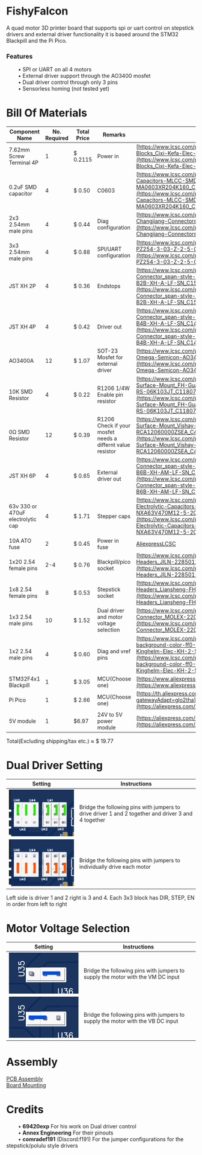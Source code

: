 # FishyFalcon
A quad motor 3D printer board that supports spi or uart control on stepstick drivers and external driver functionality it is based around the STM32 Blackpill and the Pi Pico.<br />
### Features
&nbsp;&nbsp;&nbsp;&nbsp;&nbsp;&nbsp;&nbsp;&nbsp;• SPI or UART on all 4 motors<br/>
&nbsp;&nbsp;&nbsp;&nbsp;&nbsp;&nbsp;&nbsp;&nbsp;• External driver support through the AO3400 mosfet<br/>
&nbsp;&nbsp;&nbsp;&nbsp;&nbsp;&nbsp;&nbsp;&nbsp;• Dual driver control through only 3 pins<br/>
&nbsp;&nbsp;&nbsp;&nbsp;&nbsp;&nbsp;&nbsp;&nbsp;• Sensorless homing (not tested yet)
# Bill Of Materials
| Component Name  | No. Required | Total Price | Remarks | Link |
| ------------- | ------------- | ------------- | ------------- | ------------- |
| 7.62mm Screw Terminal 4P | 1 | $ 0.2115 | Power in | [https://www.lcsc.com/product-detail/Barrier-Terminal-Blocks_Cixi-Kefa-Elec-KF7-62-4P_C707826.html](https://www.lcsc.com/product-detail/Barrier-Terminal-Blocks_Cixi-Kefa-Elec-KF7-62-4P_C707826.html) |
| 0.2uF SMD capacitor | 4 | $ 0.50 | C0603 | [https://www.lcsc.com/product-detail/Multilayer-Ceramic-Capacitors-MLCC-SMD-SMT_Meritek-MA0603XR204K160_C3855511.html](https://www.lcsc.com/product-detail/Multilayer-Ceramic-Capacitors-MLCC-SMD-SMT_Meritek-MA0603XR204K160_C3855511.html) |
| 2x3 2.54mm male pins | 4 | $ 0.44 | Diag configuration | [https://www.lcsc.com/product-detail/Pin-Headers_CJT-Changjiang-Connectors-A2541WV-2x3P_C225518.html](https://www.lcsc.com/product-detail/Pin-Headers_CJT-Changjiang-Connectors-A2541WV-2x3P_C225518.html) |
| 3x3 2.54mm male pins | 4 | $ 0.88 | SPI/UART configuration | [https://www.lcsc.com/product-detail/Pin-Headers_HCTL-PZ254-3-03-Z-2-5-G0_C7429377.html](https://www.lcsc.com/product-detail/Pin-Headers_HCTL-PZ254-3-03-Z-2-5-G0_C7429377.html) |
| JST XH 2P | 4 | $ 0.36 | Endstops | [https://www.lcsc.com/product-detail/Wire-To-Board-Connector_span-style-background-color-ff0-JST-span-B2B-XH-A-LF-SN_C158012.html](https://www.lcsc.com/product-detail/Wire-To-Board-Connector_span-style-background-color-ff0-JST-span-B2B-XH-A-LF-SN_C158012.html) |
| JST XH 4P | 4 | $ 0.42 | Driver out | [https://www.lcsc.com/product-detail/Wire-To-Board-Connector_span-style-background-color-ff0-JST-span-B4B-XH-A-LF-SN_C144395.html](https://www.lcsc.com/product-detail/Wire-To-Board-Connector_span-style-background-color-ff0-JST-span-B4B-XH-A-LF-SN_C144395.html) |
| AO3400A | 12 | $ 1.07 | SOT-23 Mosfet for external driver | [https://www.lcsc.com/product-detail/MOSFETs_Alpha-Omega-Semicon-AO3400A_C20917.html](https://www.lcsc.com/product-detail/MOSFETs_Alpha-Omega-Semicon-AO3400A_C20917.html) |
| 10K SMD Resistor | 4 | $ 0.22 | R1206 1/4W Enable pin resistor | [https://www.lcsc.com/product-detail/Chip-Resistor-Surface-Mount_FH-Guangdong-Fenghua-Advanced-Tech-RS-06K103JT_C118075.html](https://www.lcsc.com/product-detail/Chip-Resistor-Surface-Mount_FH-Guangdong-Fenghua-Advanced-Tech-RS-06K103JT_C118075.html) |
| 0Ω SMD Resistor | 12 | $ 0.39 | R1206 Check if your mosfet needs a differnt value resistor | [https://www.lcsc.com/product-detail/Chip-Resistor-Surface-Mount_Vishay-Intertech-RCA12060000ZSEA_C4126934.html](https://www.lcsc.com/product-detail/Chip-Resistor-Surface-Mount_Vishay-Intertech-RCA12060000ZSEA_C4126934.html) |
| JST XH 6P | 4 | $ 0.65 | External driver out | [https://www.lcsc.com/product-detail/Wire-To-Board-Connector_span-style-background-color-ff0-JST-span-B6B-XH-AM-LF-SN_C161873.html](https://www.lcsc.com/product-detail/Wire-To-Board-Connector_span-style-background-color-ff0-JST-span-B6B-XH-AM-LF-SN_C161873.html) |
| 63v 330 or 470uF electrolytic cap | 4 | $ 1.71 | Stepper caps | [https://www.lcsc.com/product-detail/Aluminum-Electrolytic-Capacitors-Leaded_SamYoung-Electronics-NXA63V470M12-5-20-5-0TP_C346981.html](https://www.lcsc.com/product-detail/Aluminum-Electrolytic-Capacitors-Leaded_SamYoung-Electronics-NXA63V470M12-5-20-5-0TP_C346981.html) |
| 10A ATO fuse | 2 | $ 0.45 | Power in fuse | [Aliexpress](https://aliexpress.com/item/1005005797789486.html)[LCSC](https://www.lcsc.com/product-detail/Fuse-Holders_XFCN-XF-506P_C492610.html) |
| 1x20 2.54 female pins | 2-4 | $ 0.76 | Blackpill/pico socket | [https://www.lcsc.com/product-detail/Female-Headers_JILN-22850120ANG1SYA01_C429947.html](https://www.lcsc.com/product-detail/Female-Headers_JILN-22850120ANG1SYA01_C429947.html) |
| 1x8 2.54 female pins | 8 | $ 0.53 | Stepstick socket | [https://www.lcsc.com/product-detail/Female-Headers_Liansheng-FH-00882_C2685213.html](https://www.lcsc.com/product-detail/Female-Headers_Liansheng-FH-00882_C2685213.html) |
| 1x3 2.54 male pins | 10 | $ 1.52 | Dual driver and motor voltage selection | [https://www.lcsc.com/product-detail/Wire-To-Board-Connector_MOLEX-22032031_C505002.html](https://www.lcsc.com/product-detail/Wire-To-Board-Connector_MOLEX-22032031_C505002.html) |
| 1x2 2.54 male pins | 4 | $ 0.60 | Diag and vref pins | [https://www.lcsc.com/product-detail/span-style-background-color-ff0-Female-span-Headers_Shenzhen-Kinghelm-Elec-KH-2-54FH-1X2P-H8-5_C2905414.html](https://www.lcsc.com/product-detail/span-style-background-color-ff0-Female-span-Headers_Shenzhen-Kinghelm-Elec-KH-2-54FH-1X2P-H8-5_C2905414.html)|
| STM32F4x1 Blackpill | 1 | $ 3.05 | MCU(Choose one) | [https://www.aliexpress.com/item/1005006127461676.html](https://www.aliexpress.com/item/1005006127461676.html) |
| Pi Pico | 1 | $ 2.66 | MCU(Choose one) | [https://th.aliexpress.com/item/1005003708090298.html?gatewayAdapt=glo2tha](https://aliexpress.com/item/1005003708090298.html) |
| 5V module | 1 | $6.97 | 24V to 5V power module | [https://aliexpress.com/item/1005006244142432.html](https://aliexpress.com/item/1005006244142432.html)|
Total(Excluding shipping/tax etc.) ≈ $ 19.77

# Dual Driver Setting
| Setting | Instructions |
| ------------- | ------------- |
| ![dual driver mode](https://github.com/PoonDproPlayz/fishyfalcon/blob/main/Images/Dual_driver_mode.png)|Bridge the following pins with jumpers to drive driver 1 and 2 together and driver 3 and 4 together |
| ![Single driver mode](https://github.com/PoonDproPlayz/fishyfalcon/blob/main/Images/Individual_driver_mode.png)|Bridge the following pins with jumpers to individually drive each motor |

Left side is driver 1 and 2 right is 3 and 4. Each 3x3 block has DIR, STEP, EN in order from left to right

# Motor Voltage Selection

| Setting | Instructions |
| ------------- | ------------- |
|![VM as driver power](https://github.com/PoonDproPlayz/fishyfalcon/blob/main/Images/VM_for_motors.png)| Bridge the following pins with jumpers to supply the motor with the VM DC input |
|![VM as driver power](https://github.com/PoonDproPlayz/fishyfalcon/blob/main/Images/VB_for_motors.png)| Bridge the following pins with jumpers to supply the motor with the VB DC input |

# Assembly
[PCB Assembly](https://github.com/PoonDproPlayz/fishyfalcon/blob/main/Docs/Assembly.md)<br />
[Board Mounting](https://github.com/PoonDproPlayz/fishyfalcon/blob/main/Docs/Mounting%20the%20board.md)

# Credits
&nbsp;&nbsp;&nbsp;&nbsp;&nbsp;&nbsp;&nbsp;&nbsp;• **69420exp** For his work on Dual driver control<br />
&nbsp;&nbsp;&nbsp;&nbsp;&nbsp;&nbsp;&nbsp;&nbsp;• **Annex Engineering** For their pinouts<br />
&nbsp;&nbsp;&nbsp;&nbsp;&nbsp;&nbsp;&nbsp;&nbsp;• **comradef191** (Discord:f191) For the jumper configurations for the stepstick/polulu style drivers<br />

